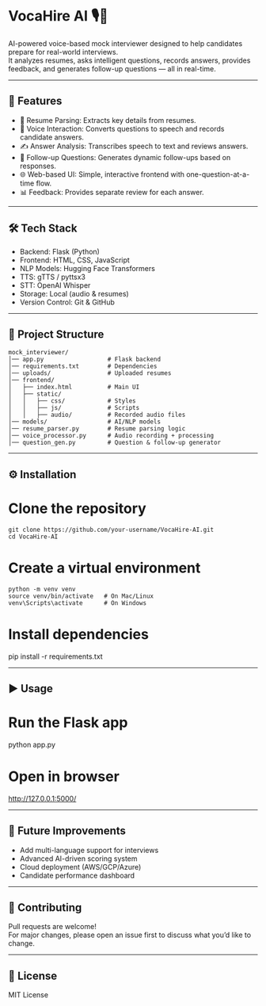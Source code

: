 # VocaHire AI 🎙️🤖

AI-powered voice-based mock interviewer designed to help candidates prepare for real-world interviews.  
It analyzes resumes, asks intelligent questions, records answers, provides feedback, and generates follow-up questions — all in real-time.

------------------------------------------------------------
🚀 Features
------------------------------------------------------------
- 📄 Resume Parsing: Extracts key details from resumes.
- 🎤 Voice Interaction: Converts questions to speech and records candidate answers.
- ✍️ Answer Analysis: Transcribes speech to text and reviews answers.
- 🔄 Follow-up Questions: Generates dynamic follow-ups based on responses.
- 🌐 Web-based UI: Simple, interactive frontend with one-question-at-a-time flow.
- 📊 Feedback: Provides separate review for each answer.

------------------------------------------------------------
🛠️ Tech Stack
------------------------------------------------------------
- Backend: Flask (Python)
- Frontend: HTML, CSS, JavaScript
- NLP Models: Hugging Face Transformers
- TTS: gTTS / pyttsx3
- STT: OpenAI Whisper
- Storage: Local (audio & resumes)
- Version Control: Git & GitHub

------------------------------------------------------------
📂 Project Structure
------------------------------------------------------------
```
mock_interviewer/
│── app.py                  # Flask backend
│── requirements.txt        # Dependencies
│── uploads/                # Uploaded resumes
│── frontend/
│   ├── index.html          # Main UI
│   ├── static/
│   │   ├── css/            # Styles
│   │   ├── js/             # Scripts
│   │   ├── audio/          # Recorded audio files
│── models/                 # AI/NLP models
│── resume_parser.py        # Resume parsing logic
│── voice_processor.py      # Audio recording + processing
│── question_gen.py         # Question & follow-up generator
```

------------------------------------------------------------
⚙️ Installation
------------------------------------------------------------
# Clone the repository
```
git clone https://github.com/your-username/VocaHire-AI.git
cd VocaHire-AI
```
# Create a virtual environment
```
python -m venv venv
source venv/bin/activate   # On Mac/Linux
venv\Scripts\activate      # On Windows
```
# Install dependencies
pip install -r requirements.txt

------------------------------------------------------------
▶️ Usage
------------------------------------------------------------
# Run the Flask app
python app.py

# Open in browser
http://127.0.0.1:5000/

------------------------------------------------------------
📌 Future Improvements
------------------------------------------------------------
- Add multi-language support for interviews
- Advanced AI-driven scoring system
- Cloud deployment (AWS/GCP/Azure)
- Candidate performance dashboard

------------------------------------------------------------
🤝 Contributing
------------------------------------------------------------
Pull requests are welcome!  
For major changes, please open an issue first to discuss what you’d like to change.

------------------------------------------------------------
📜 License
------------------------------------------------------------
MIT License
